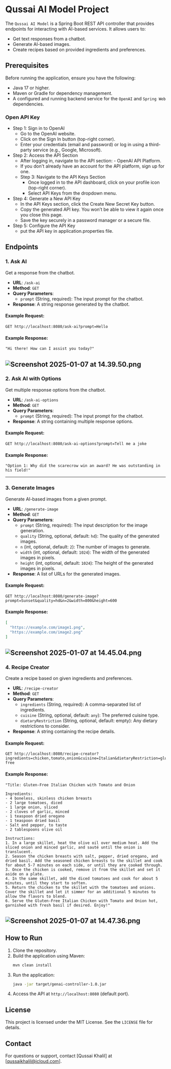 # Qussai AI Model Project

The `Qussai AI Model` is a Spring Boot REST API controller that provides endpoints for interacting with AI-based services. It allows users to:

- Get text responses from a chatbot.
- Generate AI-based images.
- Create recipes based on provided ingredients and preferences.

## Prerequisites

Before running the application, ensure you have the following:

- Java 17 or higher.
- Maven or Gradle for dependency management.
- A configured and running backend service for the `OpenAI` and `Spring Web` dependencies.

### Open API Key
  - Step 1: Sign in to OpenAI
    - Go to the OpenAI website.
    - Click on the Sign In button (top-right corner).
    - Enter your credentials (email and password) or log in using a third-party service (e.g., Google, Microsoft).
  - Step 2: Access the API Section
    - After logging in, navigate to the API section:
          - OpenAI API Platform.
    - If you don't already have an account for the API platform, sign up for one.
    - Step 3: Navigate to the API Keys Section
         - Once logged in to the API dashboard, click on your profile icon (top-right corner).
         - Select API Keys from the dropdown menu.
  - Step 4: Generate a New API Key
      - In the API Keys section, click the Create New Secret Key button.
      - Copy the generated API key. You won’t be able to view it again once you close this page.
      - Save the key securely in a password manager or a secure file.
  - Step 5: Configure the API Key
    - put the API key in  application.properties file.

## Endpoints

### 1. **Ask AI**

Get a response from the chatbot.

- **URL**: `/ask-ai`
- **Method**: `GET`
- **Query Parameters**:
    - `prompt` (String, required): The input prompt for the chatbot.
- **Response**: A string response generated by the chatbot.

#### Example Request:
```http
GET http://localhost:8080/ask-ai?prompt=Hello
```

#### Example Response:
```
"Hi there! How can I assist you today?"
```
![Screenshot 2025-01-07 at 14.39.50.png](..%2F..%2F..%2F..%2FScreenshot%202025-01-07%20at%2014.39.50.png)
---

### 2. **Ask AI with Options**

Get multiple response options from the chatbot.

- **URL**: `/ask-ai-options`
- **Method**: `GET`
- **Query Parameters**:
    - `prompt` (String, required): The input prompt for the chatbot.
- **Response**: A string containing multiple response options.

#### Example Request:
```http
GET http://localhost:8080/ask-ai-options?prompt=Tell me a joke
```

#### Example Response:
```
"Option 1: Why did the scarecrow win an award? He was outstanding in his field!"
```

---

### 3. **Generate Images**

Generate AI-based images from a given prompt.

- **URL**: `/generate-image`
- **Method**: `GET`
- **Query Parameters**:
    - `prompt` (String, required): The input description for the image generation.
    - `quality` (String, optional, default: `hd`): The quality of the generated images.
    - `n` (int, optional, default: `2`): The number of images to generate.
    - `width` (int, optional, default: `1024`): The width of the generated images in pixels.
    - `height` (int, optional, default: `1024`): The height of the generated images in pixels.
- **Response**: A list of URLs for the generated images.

#### Example Request:
```http
GET http://localhost:8080/generate-image?prompt=Sunset&quality=hd&n=2&width=800&height=600
```

#### Example Response:
```json
[
  "https://example.com/image1.png",
  "https://example.com/image2.png"
]
```
![Screenshot 2025-01-07 at 14.45.04.png](..%2F..%2F..%2F..%2FScreenshot%202025-01-07%20at%2014.45.04.png)
---

### 4. **Recipe Creator**

Create a recipe based on given ingredients and preferences.

- **URL**: `/recipe-creator`
- **Method**: `GET`
- **Query Parameters**:
    - `ingredients` (String, required): A comma-separated list of ingredients.
    - `cuisine` (String, optional, default: `any`): The preferred cuisine type.
    - `dietaryRestriction` (String, optional, default: empty): Any dietary restrictions to consider.
- **Response**: A string containing the recipe details.

#### Example Request:
```http
GET http://localhost:8080/recipe-creator?ingredients=chicken,tomato,onion&cuisine=Italian&dietaryRestriction=gluten-free
```

#### Example Response:
```
"Title: Gluten-Free Italian Chicken with Tomato and Onion

Ingredients:
- 4 boneless, skinless chicken breasts
- 2 large tomatoes, diced
- 1 large onion, sliced
- 2 cloves of garlic, minced
- 1 teaspoon dried oregano
- 1 teaspoon dried basil
- Salt and pepper, to taste
- 2 tablespoons olive oil

Instructions:
1. In a large skillet, heat the olive oil over medium heat. Add the sliced onion and minced garlic, and sauté until the onion is translucent.
2. Season the chicken breasts with salt, pepper, dried oregano, and dried basil. Add the seasoned chicken breasts to the skillet and cook for about 5-7 minutes on each side, or until they are cooked through.
3. Once the chicken is cooked, remove it from the skillet and set it aside on a plate.
4. In the same skillet, add the diced tomatoes and cook for about 5 minutes, until they start to soften.
5. Return the chicken to the skillet with the tomatoes and onions. Cover the skillet and let it simmer for an additional 5 minutes to allow the flavors to blend.
6. Serve the Gluten-Free Italian Chicken with Tomato and Onion hot, garnished with fresh basil if desired. Enjoy!"
```
![Screenshot 2025-01-07 at 14.47.36.png](..%2F..%2F..%2F..%2FScreenshot%202025-01-07%20at%2014.47.36.png)
---


## How to Run

1. Clone the repository.
2. Build the application using Maven:
   ```bash
   mvn clean install
   ```
3. Run the application:
   ```bash
   java -jar target/genai-controller-1.0.jar
   ```
4. Access the API at `http://localhost:8080` (default port).

## License

This project is licensed under the MIT License. See the `LICENSE` file for details.

## Contact

For questions or support, contact [Qussai Khalil] at [qussaikhalil@icloud.com].

